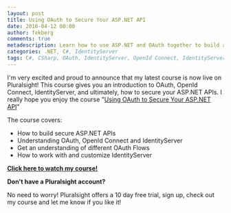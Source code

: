 ```yaml
---
layout: post
title: Using OAuth to Secure Your ASP.NET API
date: 2016-04-12 00:00
author: fekberg
comments: true
metadescription: Learn how to use ASP.NET and OAuth together to build a world-class, secure, and high-quality API. You'll cover bad examples of ASP.NET API, approaches with third-party applications, different OAuth flows, Identity Server, and more.
categories: .NET, C#, IdentityServer
tags: C#, CSharp, OAuth, IdentityServer, OpenId Connect, IdentityServer3, async, await, asynchronous programming, .NET, dotnet
---
```


I'm very excited and proud to announce that my latest course is now live on Pluralsight! This course gives you an introduction to OAuth, OpenId Connect, IdentityServer, and ultimately, how to secure your ASP.NET APIs. I really hope you enjoy the course "[Using OAuth to Secure Your ASP.NET API](https://www.pluralsight.com/courses/oauth-secure-asp-dot-net-api)"<!--excerpt-->

The course covers:

* How to build secure ASP.NET APIs
* Understanding OAuth, OpenId Connect and IdentityServer
* Get an understanding of different OAuth Flows
* How to work with and customize IdentityServer

**[Click here to watch my course!](https://www.pluralsight.com/courses/oauth-secure-asp-dot-net-api)**

**Don't have a Pluralsight account?**

No need to worry! Pluralsight offers a 10 day free trial, sign up, check out my course and let me know if you like it!
